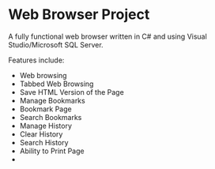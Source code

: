 # Web Browser Project
A fully functional web browser written in C# and using Visual Studio/Microsoft SQL Server.

Features include:
* Web browsing
* Tabbed Web Browsing
* Save HTML Version of the Page
* Manage Bookmarks
* Bookmark Page
* Search Bookmarks
* Manage History
* Clear History
* Search History
* Ability to Print Page
*

